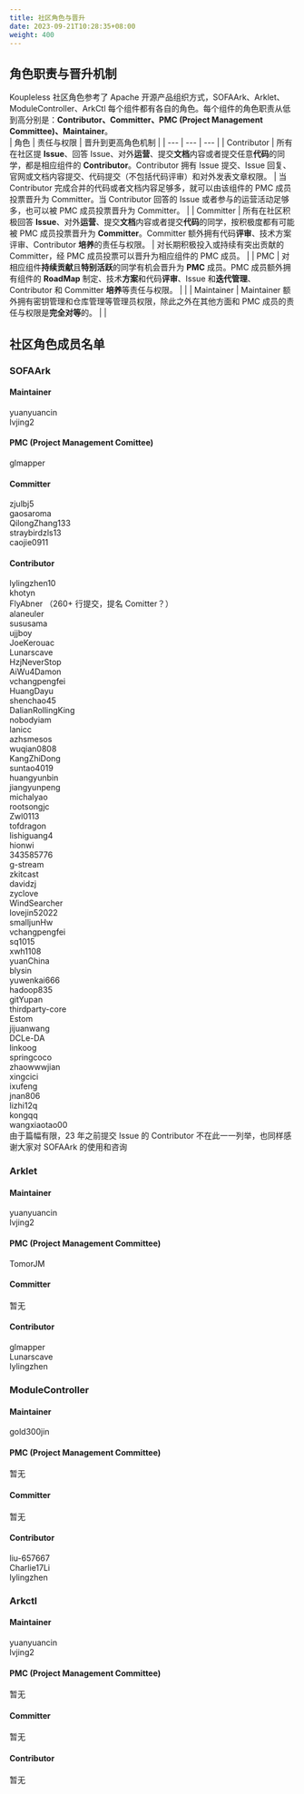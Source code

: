 ```yaml
---
title: 社区角色与晋升
date: 2023-09-21T10:28:35+08:00
weight: 400
---
```


## 角色职责与晋升机制
Koupleless 社区角色参考了 Apache 开源产品组织方式，SOFAArk、Arklet、ModuleController、ArkCtl 每个组件都有各自的角色。每个组件的角色职责从低到高分别是：**Contributor、Committer、PMC (Project Management Committee)、Maintainer**。<br/>
| 角色 | 责任与权限 | 晋升到更高角色机制 |
| --- | --- | --- |
| Contributor | 所有在社区提 **Issue**、回答 Issue、对外**运营**、提交**文档**内容或者提交任意**代码**的同学，都是相应组件的 **Contributor**。Contributor 拥有 Issue 提交、Issue 回复、官网或文档内容提交、代码提交（不包括代码评审）和对外发表文章权限。 | 当 Contributor 完成合并的代码或者文档内容足够多，就可以由该组件的 PMC 成员投票晋升为 Committer。当 Contributor 回答的 Issue 或者参与的运营活动足够多，也可以被 PMC 成员投票晋升为 Committer。 |
| Committer | 所有在社区积极回答 **Issue**、对外**运营**、提交**文档**内容或者提交**代码**的同学，按积极度都有可能被 PMC 成员投票晋升为 **Committer**。Committer 额外拥有代码**评审**、技术方案评审、Contributor **培养**的责任与权限。 | 对长期积极投入或持续有突出贡献的 Committer，经 PMC 成员投票可以晋升为相应组件的 PMC 成员。 |
| PMC | 对相应组件**持续贡献**且**特别活跃**的同学有机会晋升为 **PMC** 成员。PMC 成员额外拥有组件的 **RoadMap** 制定、技术**方案**和代码**评审**、Issue 和**迭代管理**、Contributor 和 Committer **培养**等责任与权限。 |  |
| Maintainer | Maintainer 额外拥有密钥管理和仓库管理等管理员权限，除此之外在其他方面和 PMC 成员的责任与权限是**完全对等**的。 |  |

## 社区角色成员名单
### SOFAArk
#### Maintainer
yuanyuancin<br />lvjing2
#### PMC (Project Management Comittee)
glmapper
#### Committer
zjulbj5<br />gaosaroma<br />QilongZhang133<br />straybirdzls13<br />caojie0911
#### Contributor
lylingzhen10<br />khotyn<br />FlyAbner   （260+ 行提交，提名 Comitter？）<br />alaneuler<br />sususama<br />ujjboy<br />JoeKerouac<br />Lunarscave<br />HzjNeverStop<br />AiWu4Damon<br />vchangpengfei<br />HuangDayu<br />shenchao45<br />DalianRollingKing<br />nobodyiam<br />lanicc<br />azhsmesos<br />wuqian0808<br />KangZhiDong<br />suntao4019<br />huangyunbin<br />jiangyunpeng<br />michalyao<br />rootsongjc<br />Zwl0113<br />tofdragon<br />lishiguang4<br />hionwi<br />343585776<br />g-stream<br />zkitcast<br />davidzj<br />zyclove<br />WindSearcher<br />lovejin52022<br />smalljunHw<br />vchangpengfei<br />sq1015<br />xwh1108<br />yuanChina<br />blysin<br />yuwenkai666<br />hadoop835<br />gitYupan<br />thirdparty-core<br />Estom<br />jijuanwang<br />DCLe-DA<br />linkoog<br />springcoco<br />zhaowwwjian<br />xingcici<br />ixufeng<br />jnan806<br />lizhi12q<br />kongqq<br />wangxiaotao00<br />由于篇幅有限，23 年之前提交 Issue 的 Contributor 不在此一一列举，也同样感谢大家对 SOFAArk 的使用和咨询

### Arklet
#### Maintainer
yuanyuancin<br />lvjing2
#### PMC (Project Management Committee)
TomorJM
#### Committer
暂无
#### Contributor
glmapper<br />Lunarscave<br />lylingzhen

### ModuleController
#### Maintainer
gold300jin
#### PMC (Project Management Committee)
暂无
#### Committer
暂无
#### Contributor
liu-657667<br />Charlie17Li<br />lylingzhen

### Arkctl
#### Maintainer
yuanyuancin<br />lvjing2
#### PMC (Project Management Committee)
暂无
#### Committer
暂无
#### Contributor
暂无

<br/>